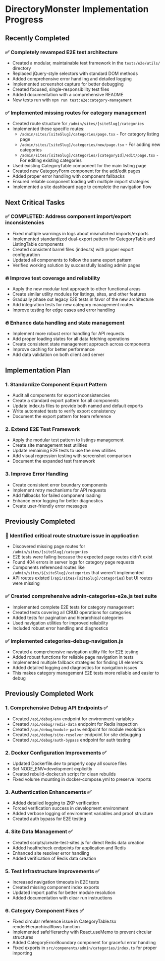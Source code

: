# DirectoryMonster Implementation Progress

## Recently Completed

### ✅ Completely revamped E2E test architecture
- Created a modular, maintainable test framework in the `tests/e2e/utils/` directory
- Replaced jQuery-style selectors with standard DOM methods
- Added comprehensive error handling and detailed logging
- Implemented screenshot capture for better debugging
- Created focused, single-responsibility test files
- Added documentation with a comprehensive README
- New tests run with `npm run test:e2e:category-management`

### ✅ Implemented missing routes for category management
- Created route structure for `/admin/sites/[siteSlug]/categories`
- Implemented these specific routes:
  - `/admin/sites/[siteSlug]/categories/page.tsx` - For category listing page
  - `/admin/sites/[siteSlug]/categories/new/page.tsx` - For adding new categories
  - `/admin/sites/[siteSlug]/categories/[categoryId]/edit/page.tsx` - For editing existing categories
- Used existing CategoryTable component for the main listing page
- Created new CategoryForm component for the add/edit pages
- Added proper error handling with component fallbacks
- Ensured reliable component loading with multiple import strategies
- Implemented a site dashboard page to complete the navigation flow

## Next Critical Tasks

### ✅ COMPLETED: Address component import/export inconsistencies
- Fixed multiple warnings in logs about mismatched imports/exports
- Implemented standardized dual-export pattern for CategoryTable and ListingTable components
- Created consistent barrel files (index.ts) with proper export configuration
- Updated all components to follow the same export pattern
- Verified working solution by successfully loading admin pages

### 🔥 Improve test coverage and reliability
- Apply the new modular test approach to other functional areas
- Create similar utility modules for listings, sites, and other features
- Gradually phase out legacy E2E tests in favor of the new architecture
- Add integration tests for new category management routes
- Improve testing for edge cases and error handling

### 🔥 Enhance data handling and state management
- Implement more robust error handling for API requests
- Add proper loading states for all data fetching operations
- Create consistent state management approach across components
- Improve caching for better performance
- Add data validation on both client and server

## Implementation Plan

### 1. Standardize Component Export Pattern
- Audit all components for export inconsistencies
- Create a standard export pattern for all components
- Update index.ts files to provide both named and default exports
- Write automated tests to verify export consistency
- Document the export pattern for team reference

### 2. Extend E2E Test Framework
- Apply the modular test pattern to listings management
- Create site management test utilities
- Update remaining E2E tests to use the new utilities
- Add visual regression testing with screenshot comparison
- Document the expanded test framework

### 3. Improve Error Handling
- Create consistent error boundary components
- Implement retry mechanisms for API requests
- Add fallbacks for failed component loading
- Enhance error logging for better diagnostics
- Create user-friendly error messages

## Previously Completed

### 🔎 Identified critical route structure issue in application
- Discovered missing page routes for `/admin/sites/[siteSlug]/categories`
- E2E tests were failing because the expected page routes didn't exist
- Found 404 errors in server logs for category page requests
- Components referenced routes like `/admin/sites/${siteSlug}/categories` that weren't implemented
- API routes existed (`/api/sites/[siteSlug]/categories`) but UI routes were missing

### ✅ Created comprehensive admin-categories-e2e.js test suite
- Implemented complete E2E tests for category management
- Created tests covering all CRUD operations for categories
- Added tests for pagination and hierarchical categories
- Used navigation utilities for improved reliability
- Included robust error handling and diagnostics

### ✅ Implemented categories-debug-navigation.js
- Created a comprehensive navigation utility file for E2E testing
- Added robust functions for reliable page navigation in tests
- Implemented multiple fallback strategies for finding UI elements
- Added detailed logging and diagnostics for navigation issues
- This makes category management E2E tests more reliable and easier to debug

## Previously Completed Work

### 1. Comprehensive Debug API Endpoints ✅
- Created `/api/debug/env` endpoint for environment variables
- Created `/api/debug/redis-data` endpoint for Redis inspection
- Created `/api/debug/module-paths` endpoint for module resolution
- Created `/api/debug/site-resolver` endpoint for site debugging
- Created `/api/debug/auth-bypass` endpoint for auth testing

### 2. Docker Configuration Improvements ✅
- Updated Dockerfile.dev to properly copy all source files
- Set NODE_ENV=development explicitly
- Created rebuild-docker.sh script for clean rebuilds
- Fixed volume mounting in docker-compose.yml to preserve imports

### 3. Authentication Enhancements ✅
- Added detailed logging to ZKP verification
- Forced verification success in development environment
- Added verbose logging of environment variables and proof structure
- Created auth bypass for E2E testing

### 4. Site Data Management ✅
- Created scripts/create-test-sites.js for direct Redis data creation
- Added healthcheck endpoints for application and Redis
- Enhanced site resolver error handling
- Added verification of Redis data creation

### 5. Test Infrastructure Improvements ✅
- Increased navigation timeouts in E2E tests
- Created missing component index exports
- Updated import paths for better module resolution
- Added documentation with clear run instructions

### 6. Category Component Fixes ✅
- Fixed circular reference issue in CategoryTable.tsx renderHierarchicalRows function
- Implemented safeHierarchy with React.useMemo to prevent circular structures
- Added CategoryErrorBoundary component for graceful error handling
- Fixed exports in `src/components/admin/categories/index.ts` for proper importing
